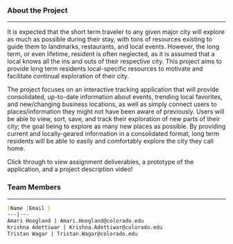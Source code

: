 ### About the Project
---
It is expected that the short term traveler to any given major city will explore as much as possible during their stay, with tons of resources existing to guide them to landmarks, restaurants, and local events.  However, the long term, or even lifetime, resident is often neglected, as it is assumed that a local knows all the ins and outs of their respective city. This project aims to provide long term residents local-specific resources to motivate and facilitate continual exploration of their city.  

The project focuses on an interactive tracking application that will provide consolidated, up-to-date information about events, trending local favorites, and new/changing business locations, as well as simply connect users to places/information they might not have been aware of previously.  Users will be able to view, sort, save, and track their exploration of new parts of their city; the goal being to explore as many new places as possible.  By providing current and locally-geared information in a consolidated format, long term residents will be able to easily and comfortably explore the city they call home.


Click through to view assignment deliverables, a prototype of the application, and a project description video!


### Team Members
---
```markdown
|Name |Email |
---|---
Amari Hoogland | Amari.Hoogland@colorado.edu
Krishna Adettiwar | Krishna.Adettiwar@colorado.edu
Tristan Wagar | Tristan.Wagar@colorado.edu
```
